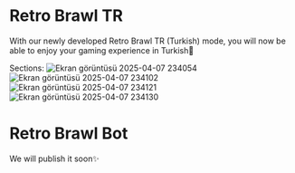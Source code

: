 # Retro Brawl TR
With our newly developed Retro Brawl TR (Turkish) mode, 
you will now be able to enjoy your gaming experience in Turkish🤗

Sections:
![Ekran görüntüsü 2025-04-07 234054](https://github.com/user-attachments/assets/2814e92b-caac-4e47-b99a-d7fff53df43f)
![Ekran görüntüsü 2025-04-07 234102](https://github.com/user-attachments/assets/01630048-f5bf-405e-be44-b0dbb74a0bd6)
![Ekran görüntüsü 2025-04-07 234121](https://github.com/user-attachments/assets/49b7bd23-f7ec-4dfe-a00a-5aeb270346a7)
![Ekran görüntüsü 2025-04-07 234130](https://github.com/user-attachments/assets/8539c040-6bd4-40a1-966d-802ec63c2654)

# Retro Brawl Bot
We will publish it soon✨


